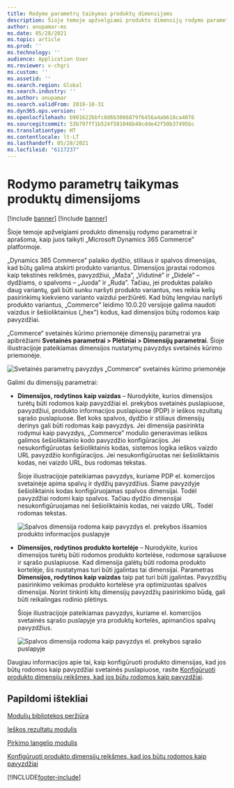 ```yaml
---
title: Rodymo parametrų taikymas produktų dimensijoms
description: Šioje temoje apžvelgiami produkto dimensijų rodymo parametrai ir aprašoma, kaip juos taikyti „Microsoft Dynamics 365 Commerce” platformoje.
author: anupamar-ms
ms.date: 05/28/2021
ms.topic: article
ms.prod: ''
ms.technology: ''
audience: Application User
ms.reviewer: v-chgri
ms.custom: ''
ms.assetid: ''
ms.search.region: Global
ms.search.industry: ''
ms.author: anupamar
ms.search.validFrom: 2019-10-31
ms.dyn365.ops.version: ''
ms.openlocfilehash: b901622bbfc8d6b3066879f6456a4ab618ca4076
ms.sourcegitcommit: 53b797ff1b524f581046b48cdde42f50b37495bc
ms.translationtype: HT
ms.contentlocale: lt-LT
ms.lasthandoff: 05/28/2021
ms.locfileid: "6117237"
---
```

# <a name="apply-display-settings-for-product-dimensions"></a>Rodymo parametrų taikymas produktų dimensijoms

[!include [banner](includes/banner.md)]
[!include [banner](includes/preview-banner.md)]

Šioje temoje apžvelgiami produkto dimensijų rodymo parametrai ir aprašoma, kaip juos taikyti „Microsoft Dynamics 365 Commerce” platformoje.

„Dynamics 365 Commerce” palaiko dydžio, stiliaus ir spalvos dimensijas, kad būtų galima atskirti produkto variantus. Dimensijos įprastai rodomos kaip tekstinės reikšmės, pavyzdžiui, „Maža”, „Vidutinė” ir „Didelė” – dydžiams, o spalvoms – „Juoda” ir „Ruda”. Tačiau, jei produktas palaiko daug variantų, gali būti sunku naršyti produkto variantus, nes reikia kelių pasirinkimų kiekvieno varianto vaizdui peržiūrėti. Kad būtų lengviau naršyti produkto variantus, „Commerce” leidimo 10.0.20 versijoje galima naudoti vaizdus ir šešioliktainius („hex”) kodus, kad dimensijos būtų rodomos kaip pavyzdžiai.

„Commerce“ svetainės kūrimo priemonėje dimensijų parametrai yra apibrėžiami **Svetainės parametrai \> Plėtiniai \> Dimensijų parametrai**. Šioje iliustracijoje pateikiamas dimensijos nustatymų pavyzdys svetainės kūrimo priemonėje.

![Svetainės parametrų pavyzdys „Commerce“ svetainės kūrimo priemonėje](./dev-itpro/media/swatch_site_settings.PNG)

Galimi du dimensijų parametrai:

- **Dimensijos, rodytinos kaip vaizdas** – Nurodykite, kurios dimensijos turėtų būti rodomos kaip pavyzdžiai el. prekybos svetainės puslapiuose, pavyzdžiui, produkto informacijos puslapiuose (PDP) ir ieškos rezultatų sąrašo puslapiuose. Bet koks spalvos, dydžio ir stiliaus dimensijų derinys gali būti rodomas kaip pavyzdys. Jei dimensija pasirinkta rodymui kaip pavyzdys, „Commerce” modulio generavimas ieškos galimos šešioliktainio kodo pavyzdžio konfigūracijos. Jei nesukonfigūruotas šešioliktainis kodas, sistemos logika ieškos vaizdo URL pavyzdžio konfigūracijos. Jei nesukonfigūruotas nei šešioliktainis kodas, nei vaizdo URL, bus rodomas tekstas.

    Šioje iliustracijoje pateikiamas pavyzdys, kuriame PDP el. komercijos svetainėje apima spalvų ir dydžių pavyzdžius. Šiame pavyzdyje šešioliktainis kodas konfigūruojamas spalvos dimensijai. Todėl pavyzdžiai rodomi kaip spalvos. Tačiau dydžio dimensijai nesukonfigūruojamas nei šešioliktainis kodas, nei vaizdo URL. Todėl rodomas tekstas.

    ![Spalvos dimensija rodoma kaip pavyzdys el. prekybos išsamios produkto informacijos puslapyje](./dev-itpro/media/swatch_pdp.png)

- **Dimensijos, rodytinos produkto kortelėje** – Nurodykite, kurios dimensijos turėtų būti rodomos produkto kortelėse, rodomose sąrašuose ir sąrašo puslapiuose. Kad dimensija galėtų būti rodoma produkto kortelėje, šis nustatymas turi būti įgalintas tai dimensijai. Parametras **Dimensijos, rodytinos kaip vaizdas** taip pat turi būti įgalintas. Pavyzdžių pasirinkimo veikimas produkto kortelėse yra optimizuotas spalvos dimensijai. Norint tinkinti kitų dimensijų pavyzdžių pasirinkimo būdą, gali būti reikalingas rodinio plėtinys.

    Šioje iliustracijoje pateikiamas pavyzdys, kuriame el. komercijos svetainės sąrašo puslapyje yra produktų kortelės, apimančios spalvų pavyzdžius.

    ![Spalvos dimensija rodoma kaip pavyzdys el. prekybos sąrašo puslapyje](./dev-itpro/media/swatch_searchresults.PNG)

Daugiau informacijos apie tai, kaip konfigūruoti produkto dimensijas, kad jos būtų rodomos kaip pavyzdžiai svetainės puslapiuose, rasite [Konfigūruoti produkto dimensijų reikšmes, kad jos būtų rodomos kaip pavyzdžiai](./dev-itpro/dimensions-swatch.md).

## <a name="additional-resources"></a>Papildomi ištekliai

[Modulių bibliotekos peržiūra](starter-kit-overview.md)

[Ieškos rezultatų modulis](search-result-module.md)

[Pirkimo langelio modulis](add-buy-box.md)

[Konfigūruoti produkto dimensijų reikšmes, kad jos būtų rodomos kaip pavyzdžiai](./dev-itpro/dimensions-swatch.md)

[!INCLUDE[footer-include](../includes/footer-banner.md)]
